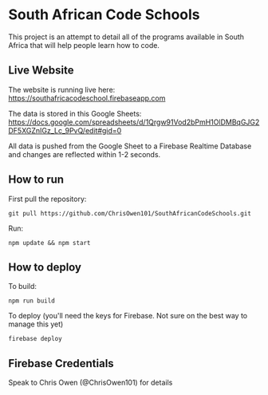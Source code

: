 # South African Code Schools

This project is an attempt to detail all of the programs available in South Africa that will help people learn how to code.

## Live Website

The website is running live here: https://southafricacodeschool.firebaseapp.com

The data is stored in this Google Sheets: https://docs.google.com/spreadsheets/d/1Qrgw91Vod2bPmH1OlDMBqGJG2DF5XGZnIGz_Lc_9PvQ/edit#gid=0

All data is pushed from the Google Sheet to a Firebase Realtime Database and changes are reflected within 1-2 seconds.

## How to run

First pull the repository:

```
git pull https://github.com/ChrisOwen101/SouthAfricanCodeSchools.git
```

Run:

```
npm update && npm start
```

## How to deploy

To build:

```
npm run build
```

To deploy (you'll need the keys for Firebase. Not sure on the best way to manage this yet)

```
firebase deploy
```

## Firebase Credentials

Speak to Chris Owen (@ChrisOwen101) for details
